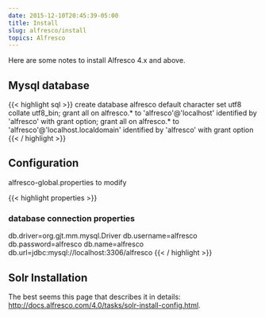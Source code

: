 ```yaml
---
date: 2015-12-10T20:45:39-05:00
title: Install
slug: alfresco/install
topics: Alfresco
---
```


Here are some notes to install Alfresco 4.x and above.

## Mysql database

{{< highlight sql >}}
create database alfresco default character set utf8 collate utf8_bin;
grant all on alfresco.* to 'alfresco'@'localhost' identified by 'alfresco' with grant option;
grant all on alfresco.* to 'alfresco'@'localhost.localdomain' identified by 'alfresco' with grant option
{{< / highlight >}}

## Configuration

alfresco-global.properties to modify

{{< highlight properties >}}
### database connection properties ###
db.driver=org.gjt.mm.mysql.Driver
db.username=alfresco
db.password=alfresco
db.name=alfresco
db.url=jdbc:mysql://localhost:3306/alfresco
{{< / highlight >}}

## Solr Installation

The best seems this page that describes it in details: <http://docs.alfresco.com/4.0/tasks/solr-install-config.html>.
